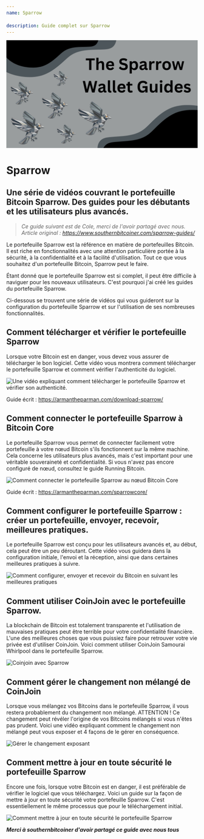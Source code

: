 ```yaml
---
name: Sparrow

description: Guide complet sur Sparrow
---
```


![cover](assets/cover.jpeg)

# Sparrow

## Une série de vidéos couvrant le portefeuille Bitcoin Sparrow. Des guides pour les débutants et les utilisateurs plus avancés.

> _Ce guide suivant est de Cole, merci de l'avoir partagé avec nous. Article original : https://www.southernbitcoiner.com/sparrow-guides/_

Le portefeuille Sparrow est la référence en matière de portefeuilles Bitcoin. Il est riche en fonctionnalités avec une attention particulière portée à la sécurité, à la confidentialité et à la facilité d'utilisation. Tout ce que vous souhaitez d'un portefeuille Bitcoin, Sparrow peut le faire.

Étant donné que le portefeuille Sparrow est si complet, il peut être difficile à naviguer pour les nouveaux utilisateurs. C'est pourquoi j'ai créé les guides du portefeuille Sparrow.

Ci-dessous se trouvent une série de vidéos qui vous guideront sur la configuration du portefeuille Sparrow et sur l'utilisation de ses nombreuses fonctionnalités.

## Comment télécharger et vérifier le portefeuille Sparrow

Lorsque votre Bitcoin est en danger, vous devez vous assurer de télécharger le bon logiciel. Cette vidéo vous montrera comment télécharger le portefeuille Sparrow et comment vérifier l'authenticité du logiciel.

![Une vidéo expliquant comment télécharger le portefeuille Sparrow et vérifier son authenticité.](https://www.youtube.com/watch?v=MyDMvjGFdDE)

Guide écrit : https://armantheparman.com/download-sparrow/

## Comment connecter le portefeuille Sparrow à Bitcoin Core

Le portefeuille Sparrow vous permet de connecter facilement votre portefeuille à votre nœud Bitcoin s'ils fonctionnent sur la même machine. Cela concerne les utilisateurs plus avancés, mais c'est important pour une véritable souveraineté et confidentialité. Si vous n'avez pas encore configuré de nœud, consultez le guide Running Bitcoin.

![Comment connecter le portefeuille Sparrow au nœud Bitcoin Core](https://www.youtube.com/watch?v=9Aw6OAXxE_Y)

Guide écrit : https://armantheparman.com/sparrowcore/

## Comment configurer le portefeuille Sparrow : créer un portefeuille, envoyer, recevoir, meilleures pratiques.

Le portefeuille Sparrow est conçu pour les utilisateurs avancés et, au début, cela peut être un peu déroutant. Cette vidéo vous guidera dans la configuration initiale, l'envoi et la réception, ainsi que dans certaines meilleures pratiques à suivre.

![Comment configurer, envoyer et recevoir du Bitcoin en suivant les meilleures pratiques](https://youtu.be/7QCKSPIq0Ac)

## Comment utiliser CoinJoin avec le portefeuille Sparrow.

La blockchain de Bitcoin est totalement transparente et l'utilisation de mauvaises pratiques peut être terrible pour votre confidentialité financière. L'une des meilleures choses que vous puissiez faire pour retrouver votre vie privée est d'utiliser CoinJoin. Voici comment utiliser CoinJoin Samourai Whirlpool dans le portefeuille Sparrow.

![Coinjoin avec Sparrow](https://youtu.be/p24SxLI1ews)

## Comment gérer le changement non mélangé de CoinJoin

Lorsque vous mélangez vos Bitcoins dans le portefeuille Sparrow, il vous restera probablement du changement non mélangé. ATTENTION ! Ce changement peut révéler l'origine de vos Bitcoins mélangés si vous n'êtes pas prudent. Voici une vidéo expliquant comment le changement non mélangé peut vous exposer et 4 façons de le gérer en conséquence.

![Gérer le changement exposant](https://youtu.be/dnzZtgNQS0g)

## Comment mettre à jour en toute sécurité le portefeuille Sparrow

Encore une fois, lorsque votre Bitcoin est en danger, il est préférable de vérifier le logiciel que vous téléchargez. Voici un guide sur la façon de mettre à jour en toute sécurité votre portefeuille Sparrow. C'est essentiellement le même processus que pour le téléchargement initial.

![Comment mettre à jour en toute sécurité le portefeuille Sparrow](https://youtu.be/IThaolnDgSo)

**_Merci à southernbitcoiner d'avoir partagé ce guide avec nous tous_**
